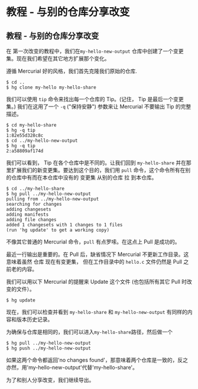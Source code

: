 # 教程 - 与别的仓库分享改变

## 教程 - 与别的仓库分享改变

在 第一次改变的教程中，我们在`my-hello-new-output` 仓库中创建了一个变更集。现在我们希望在其它地方扩展那个变化。

遵循 Mercurial 好的风格，我们首先克隆我们原始的仓库.

```
$ cd ..
$ hg clone my-hello my-hello-share 
```

我们可以使用 `tip` 命令来找出每一个仓库的 Tip。(记住， Tip 是最后一个变更集。) 我们在这用了一个 `-q` ("保持安静") 参数来让 Mercurial 不要输出 Tip 的完整描述。

```
$ cd my-hello-share
$ hg -q tip
1:82e55d328c8c
$ cd ../my-hello-new-output
$ hg -q tip
2:a58809af174d 
```

我们可以看到， Tip 在各个仓库中是不同的。让我们回到 `my-hello-share` 并在那里扩展我们的新变更集。要达到这个目的，我们用 `pull` 命令，这个命令所有在别的仓库中有而在本仓库中没有的 变更集 从别的仓库 拉 到本仓库。

```
$ cd ../my-hello-share
$ hg pull ../my-hello-new-output
pulling from ../my-hello-new-output
searching for changes
adding changesets
adding manifests
adding file changes
added 1 changesets with 1 changes to 1 files
(run 'hg update' to get a working copy) 
```

不像其它普通的 Mercurial 命令，`pull` 有点罗嗦。在这点上 Pull 是成功的。

最近一行输出是重要的。在 Pull 后，缺省情况下 Mercurial 不更新工作目录。这意味着虽然 仓库 现在有变更集， 但在工作目录中的 `hello.c` 文件仍然是 Pull 之前老的内容。

我们可以用以下 Mercurial 的提醒来 Update 这个文件 (也包括所有其它 Pull 时改变的文件）。

```
$ hg update 
```

现在，我们可以检查并看到 `my-hello-share` 和 `my-hello-new-output` 有同样的内容和版本历史记录。

为确保与仓库是相同的，我们可以进入`my-hello-share`路径，然后做一个

```
$ hg pull ../my-hello-new-output
$ hg push ../my-hello-new-output 
```

如果这两个命令都返回'no changes found'，那意味着两个仓库是一致的，反之亦然，用'my-hello-new-output'代替'my-hello-share'。

为了和别人分享改变，我们继续导出。